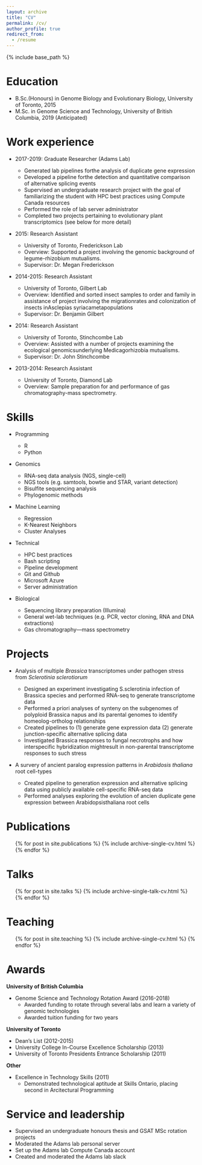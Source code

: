 ```yaml
---
layout: archive
title: "CV"
permalink: /cv/
author_profile: true
redirect_from:
  - /resume
---
```


{% include base_path %}

Education
======
* B.Sc.(Honours) in Genome Biology and Evolutionary Biology, University of Toronto, 2015
* M.Sc. in Genome Science and Technology, University of British Columbia, 2019 (Anticipated)

Work experience
======

* 2017-2019: Graduate Researcher (Adams Lab)
  * Generated lab pipelines forthe analysis of duplicate gene expression
  * Developed a pipeline forthe detection and quantitative comparison of
alternative splicing events
  * Supervised an undergraduate research project with the goal of familiarizing the
student with HPC best practices using Compute Canada resources
  * Performed the role of lab server administrator
  * Completed two projects pertaining to evolutionary plant transcriptomics (see
below for more detail)
  
* 2015: Research Assistant
  * University of Toronto, Frederickson Lab
  * Overview: Supported a project involving the genomic background of legume-rhizobium mutualisms.
  * Supervisor: Dr. Megan Frederickson

* 2014-2015: Research Assistant
  * University of Toronto, Gilbert Lab
  * Overview: Identified and sorted insect samples to order and family in assistance of project involving the migrationrates and colonization of insects inAsclepias syriacametapopulations
  * Supervisor: Dr. Benjamin Gilbert
  
* 2014: Research Assistant 
  * University of Toronto, Stinchcombe Lab
  * Overview: Assisted with a number of projects examining the ecological genomicsunderlying Medicagorhizobia mutualisms.
  * Supervisor: Dr. John Stinchcombe
  
* 2013-2014: Research Assistant
  * University of Toronto, Diamond Lab
  * Overview: Sample preparation for and performance of gas chromatography-mass spectrometry.
  
Skills
======

* Programming
  * R
  * Python
  
* Genomics
  * RNA-seq data analysis (NGS, single-cell)
  * NGS tools (e.g. samtools, bowtie and STAR,
    variant detection)
  * Bisulfite sequencing analysis
  * Phylogenomic methods
  
* Machine Learning
  * Regression
  * K-Nearest Neighbors
  * Cluster Analyses
  
* Technical
  * HPC best practices
  * Bash scripting
  * Pipeline development
  * Git and Github
  * Microsoft Azure
  * Server administration
  
* Biological
  * Sequencing library preparation (Illumina)
  * General wet-lab techniques (e.g. PCR,
    vector cloning, RNA and DNA extractions)
  * Gas chromatography—mass spectrometry
  
Projects
======

* Analysis of multiple *Brassica* transcriptomes under pathogen stress from *Sclerotinia sclerotiorum*  
  * Designed an experiment investigating S.sclerotinia infection of
Brassica species and performed RNA-seq to generate
transcriptome data
  * Performed a priori analyses of synteny on the subgenomes of
polyploid Brassica napus and its parental genomes to identify
homeolog-ortholog relationships
  * Created pipelines to (1) generate gene expression data (2)
generate junction-specific alternative splicing data
  * Investigated Brassica responses to fungal necrotrophs and how
interspecific hybridization mightresult in non-parental
transcriptome responses to such stress

* A survery of ancient paralog expression patterns in
*Arabidosis thaliana* root cell-types
  * Created pipeline to generation expression and alternative splicing
data using publicly available cell-specific RNA-seq data
  * Performed analyses exploring the evolution of ancien duplicate
gene expression between Arabidopsisthaliana root cells

Publications
======

  <ul>{% for post in site.publications %}
    {% include archive-single-cv.html %}
  {% endfor %}</ul>
  
Talks
======

  <ul>{% for post in site.talks %}
    {% include archive-single-talk-cv.html %}
  {% endfor %}</ul>
  
Teaching
======

  <ul>{% for post in site.teaching %}
    {% include archive-single-cv.html %}
  {% endfor %}</ul>
  
Awards
======

**University of British Columbia**
* Genome Science and Technology Rotation Award (2016-2018)
  * Awarded funding to rotate through several labs and learn a variety of genomic technologies
  * Awarded tuition funding for two years

**University of Toronto**
* Dean’s List (2012-2015)
* University College In-Course Excellence Scholarship (2013)
* University of Toronto Presidents Entrance Scholarship (2011)

**Other**
* Excellence in Technology Skills (2011)
  * Demonstrated technological aptitude at Skills Ontario, placing second in Arcitectural Programming

Service and leadership
======
* Supervised an undergraduate honours thesis and GSAT MSc rotation projects
* Moderated the Adams lab personal server
* Set up the Adams lab Compute Canada account
* Created and moderated the Adams lab slack
